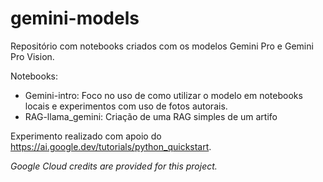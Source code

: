# gemini-models

Repositório com notebooks criados com os modelos Gemini Pro e Gemini Pro Vision.

Notebooks:

- Gemini-intro: Foco no uso de como utilizar o modelo em notebooks locais e experimentos com uso de fotos autorais.
- RAG-llama_gemini: Criação de uma RAG simples de um artifo


Experimento realizado com apoio do https://ai.google.dev/tutorials/python_quickstart.


*Google Cloud credits are provided for this project.*

